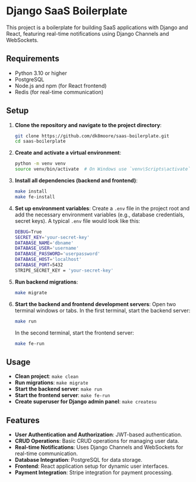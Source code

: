 # Django SaaS Boilerplate

This project is a boilerplate for building SaaS applications with Django and React, featuring real-time notifications using Django Channels and WebSockets.

## Requirements

- Python 3.10 or higher
- PostgreSQL
- Node.js and npm (for React frontend)
- Redis (for real-time communication)

## Setup

1. **Clone the repository and navigate to the project directory**:
    ```bash
    git clone https://github.com/dk8moore/saas-boilerplate.git
    cd saas-boilerplate
    ```

2. **Create and activate a virtual environment**:
    ```bash
    python -m venv venv
    source venv/bin/activate  # On Windows use `venv\Scripts\activate`
    ```

3. **Install all dependencies (backend and frontend)**:
    ```bash
    make install
    make fe-install
    ```

4. **Set up environment variables**:
    Create a `.env` file in the project root and add the necessary environment variables (e.g., database credentials, secret keys). A typical `.env` file would look like this:
    ```bash
    DEBUG=True
    SECRET_KEY='your-secret-key'
    DATABASE_NAME='dbname'
    DATABASE_USER='username'
    DATABASE_PASSWORD='userpassword'
    DATABASE_HOST='localhost'
    DATABASE_PORT=5432
    STRIPE_SECRET_KEY = 'your-secret-key'
    ```

5. **Run backend migrations**:
    ```bash
    make migrate
    ```

6. **Start the backend and frontend development servers**:
    Open two terminal windows or tabs. In the first terminal, start the backend server:
    ```bash
    make run
    ```
    In the second terminal, start the frontend server:
    ```bash
    make fe-run
    ```

## Usage

- **Clean project**: `make clean`
- **Run migrations**: `make migrate`
- **Start the backend server**: `make run`
- **Start the frontend server**: `make fe-run`
- **Create superuser for Django admin panel**: `make createsu`

## Features

- **User Authentication and Authorization**: JWT-based authentication.
- **CRUD Operations**: Basic CRUD operations for managing user data.
- **Real-time Notifications**: Uses Django Channels and WebSockets for real-time communication.
- **Database Integration**: PostgreSQL for data storage.
- **Frontend**: React application setup for dynamic user interfaces.
- **Payment Integration**: Stripe integration for payment processing.
<!-- - **Deployment**: Docker configuration for easy deployment. -->
